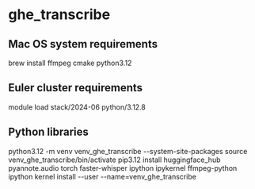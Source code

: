 # ghe_transcribe

## Mac OS system requirements
brew install ffmpeg cmake python3.12

## Euler cluster requirements
module load stack/2024-06 python/3.12.8

## Python libraries
python3.12 -m venv venv_ghe_transcribe --system-site-packages
source venv_ghe_transcribe/bin/activate
pip3.12 install huggingface_hub pyannote.audio torch faster-whisper ipython ipykernel ffmpeg-python
ipython kernel install --user --name=venv_ghe_transcribe
